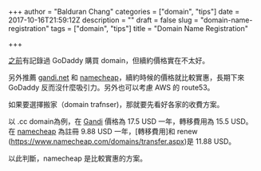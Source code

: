+++
author = "Balduran Chang"
categories = ["domain", "tips"]
date = 2017-10-16T21:59:12Z
description = ""
draft = false
slug = "domain-name-registration"
tags = ["domain", "tips"]
title = "Domain Name Registration"

+++


[之前](/2017/01/17/hosting-your-website/)有記錄過 GoDaddy 購買 domain，但續約價格實在不太好。

另外推薦 [gandi.net](https://beta.gandi.net/en) 和 [namecheap](https://www.namecheap.com)，續約時候的價格就比較實惠，長期下來 GoDaddy 反而沒什麼吸引力。另外也可以考慮 AWS 的 route53。

如果要選擇搬家（domain trafnser)，那就要先看好各家的收費方案。

以 .cc domain為例，在 [Gandi](https://www.gandi.net/zh-hant/tlds/cc/prices?country=US&currency=USD) 價格為 17.5 USD 一年，轉移費用為 15.5 USD。
在 [namecheap](https://www.namecheap.com/domains/registration/cctld/cc.aspx) 為註冊 9.88 USD 一年，[轉移費用]和 renew (https://www.namecheap.com/domains/transfer.aspx)是 11.88 USD。  

以此判斷，namecheap 是比較實惠的方案。

